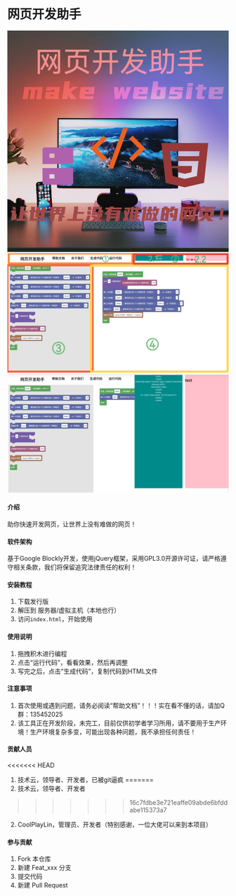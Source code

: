 # 网页开发助手

![图标](image/logo.png)
![预览图1](image/help1.png)
![预览图2](image/help2.png)

#### 介绍

助你快速开发网页，让世界上没有难做的网页！

#### 软件架构

基于Google Blockly开发，使用jQuery框架，采用GPL3.0开源许可证，请严格遵守相关条款，我们将保留追究法律责任的权利！

#### 安装教程

1.  下载发行版
2.  解压到 服务器/虚拟主机（本地也行）
3.  访问`index.html`，开始使用

#### 使用说明

1.  拖拽积木进行编程
2.  点击“运行代码”，看看效果，然后再调整
3.  写完之后，点击“生成代码”，复制代码到HTML文件

#### 注意事项

1.  首次使用或遇到问题，请务必阅读“帮助文档”！！！实在看不懂的话，请加Q群：135452025
2.  该工具正在开发阶段，未完工，目前仅供初学者学习所用，请不要用于生产环境！生产环境复杂多变，可能出现各种问题，我不承担任何责任！

#### 贡献人员

<<<<<<< HEAD
1. 技术云，领导者、开发者，已被git逼疯
=======
1. 技术云，领导者、开发者
>>>>>>> 16c7fdbe3e721eaffe09abde6bfddabe115373a7
2. CoolPlayLin，管理员、开发者（特别感谢，一位大佬可以来到本项目）

#### 参与贡献

1.  Fork 本仓库
2.  新建 Feat_xxx 分支
3.  提交代码
4.  新建 Pull Request

